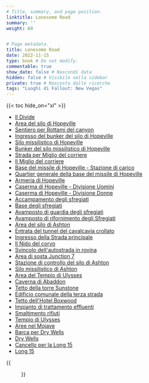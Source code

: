 ```yaml
---
# Title, summary, and page position.
linktitle: Lonesome Road
summary: ''
weight: 60


# Page metadata.
title: Lonesome Road
date: 2022-11-15
type: book # Do not modify.
commentable: true
show_date: false # Nascondi data
hidden: false # Visibile nella sidebar
private: true # Nascosto dalle ricerche
tags: "Luoghi di Fallout: New Vegas"
---
```




{{< toc hide_on="xl" >}}


<div class="fnv">


- [Il Divide](../il-divide)
- [Area del silo di Hopeville](../area-del-silo-di-hopeville)
- [Sentiero per Rottami del canyon](../sentiero-per-rottami-del-canyon)
- [Ingresso del bunker del silo di Hopeville](../ingresso-del-bunker-del-silo-di-hopeville)
- [Silo missilistico di Hopeville](../silo-missilistico-di-hopeville)
- [Bunker del silo missilistico di Hopeville](../bunker-del-silo-missilistico-di-hopeville)
- [Strada per Miglio del corriere](../strada-per-miglio-del-corriere)
- [Il Miglio del corriere](../il-miglio-del-corriere)
- [Base del missile di Hopeville - Stazione di carico](../base-del-missile-di-hopeville-stazione-di-carico) <!--TODO-->
- [Quartier generale della base del missile di Hopeville](../quartier-generale-della-base-del-missile-di-hopeville)
- [Armeria di Hopeville](../armeria-di-hopeville)
- [Caserma di Hopeville - Divisione Uomini](../caserma-di-hopeville-divisione-uomini) <!--TODO-->
- [Caserma di Hopeville - Divisione Donne](../caserma-di-hopeville-divisione-donne) <!--TODO-->
- [Accampamento degli sfregiati](../accampamento-degli-sfregiati)
- [Base degli sfregiati](../base-degli-sfregiati)
- [Avamposto di guardia degli sfregiati](../avamposto-di-guardia-degli-sfregiati)
- [Avamposto di rifornimento degli Sfregiati](../avamposto-di-rifornimento-degli-sfregiati)
- [Area del silo di Ashton](../area-del-silo-di-ashton)
- [Entrata del tunnel del cavalcavia crollato](../entrata-del-tunnel-del-cavalcavia-crollato)
- [Ingresso della Strada principale](../ingresso-della-strada-principale)
- [Il Nido del corvo](../il-nido-del-corvo)
- [Svincolo dell'autostrada in rovina](../svincolo-dellautostrada-in-rovina)
- [Area di sosta Junction 7](../area-di-sosta-junction-7)
- [Stazione di controllo del silo di Ashton](../stazione-di-controllo-del-silo-di-ashton)
- [Silo missilistico di Ashton](../silo-missilistico-di-ashton)
- [Area del Tempio di Ulysses](../area-del-tempio-di-ulysses)
- [Caverna di Abaddon](../caverna-di-abaddon)
- [Tetto della torre Sunstone](../tetto-della-torre-sunstone)
- [Edificio comunale della terza strada](../edificio-comunale-della-terza-strada)
- [Tetto dell'Hotel Boxwood](../tetto-dellhotel-boxwood) <!--TODO-->
- [Impianto di trattamento effluenti](../impianto-di-trattamento-effluenti)
- [Smaltimento rifiuti](../smaltimento-rifiuti)
- [Tempio di Ulysses](../tempio-di-ulysses)
- [Aree nel Mojave](../aree-nel-mojave)
- [Barca per Dry Wells](../barca-per-dry-wells)
- [Dry Wells](../dry-wells)
- [Cancello per la Long 15](../cancello-per-la-long-15)
- [Long 15](../long-15)


{{<figure src="fnv/FNV_Divide">}}


</div>